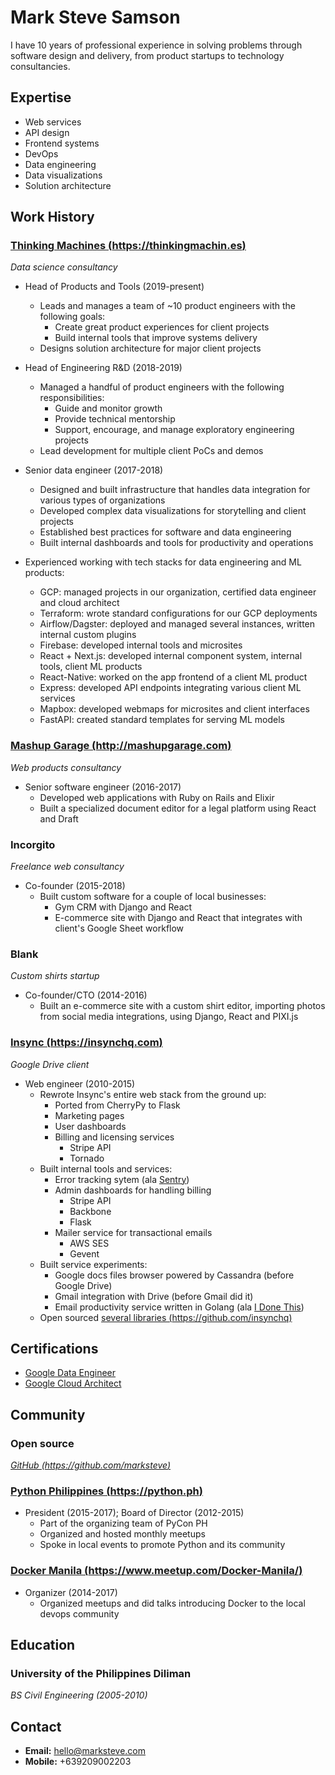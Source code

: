 # Mark Steve Samson

I have 10 years of professional experience in solving problems through software design and delivery, from product startups to technology consultancies.

## Expertise

- Web services
- API design
- Frontend systems
- DevOps
- Data engineering
- Data visualizations
- Solution architecture

## Work History

### [Thinking Machines (https://thinkingmachin.es)](https://thinkingmachin.es)

_Data science consultancy_

- Head of Products and Tools (2019-present)
  - Leads and manages a team of ~10 product engineers with the following goals:
    - Create great product experiences for client projects
    - Build internal tools that improve systems delivery
  - Designs solution architecture for major client projects

- Head of Engineering R&D (2018-2019)
  - Managed a handful of product engineers with the following responsibilities:
    - Guide and monitor growth
    - Provide technical mentorship
    - Support, encourage, and manage exploratory engineering projects
  - Lead development for multiple client PoCs and demos

- Senior data engineer (2017-2018)
  - Designed and built infrastructure that handles data integration for various types of organizations
  - Developed complex data visualizations for storytelling and client projects
  - Established best practices for software and data engineering
  - Built internal dashboards and tools for productivity and operations

- Experienced working with tech stacks for data engineering and ML products:
  - GCP: managed projects in our organization, certified data engineer and cloud architect
  - Terraform: wrote standard configurations for our GCP deployments
  - Airflow/Dagster: deployed and managed several instances, written internal custom plugins
  - Firebase: developed internal tools and microsites
  - React + Next.js: developed internal component system, internal tools, client ML products
  - React-Native: worked on the app frontend of a client ML product
  - Express: developed API endpoints integrating various client ML services
  - Mapbox: developed webmaps for microsites and client interfaces
  - FastAPI: created standard templates for serving ML models

### [Mashup Garage (http://mashupgarage.com)](http://mashupgarage.com)

_Web products consultancy_

- Senior software engineer (2016-2017)
  - Developed web applications with Ruby on Rails and Elixir
  - Built a specialized document editor for a legal platform using React and Draft

### Incorgito

_Freelance web consultancy_

- Co-founder (2015-2018)
  - Built custom software for a couple of local businesses:
    - Gym CRM with Django and React
    - E-commerce site with Django and React that integrates with client's Google Sheet workflow

### Blank

_Custom shirts startup_

- Co-founder/CTO (2014-2016)
  - Built an e-commerce site with a custom shirt editor, importing photos from social media integrations, using Django, React and PIXI.js

### [Insync (https://insynchq.com)](https://insynchq.com)

_Google Drive client_

- Web engineer (2010-2015)
  - Rewrote Insync's entire web stack from the ground up:
    - Ported from CherryPy to Flask
    - Marketing pages
    - User dashboards
    - Billing and licensing services
      - Stripe API
      - Tornado
  - Built internal tools and services:
    - Error tracking sytem (ala [Sentry](https://sentry.io/))
    - Admin dashboards for handling billing
      - Stripe API
      - Backbone
      - Flask
    - Mailer service for transactional emails
      - AWS SES
      - Gevent
  - Built service experiments:
    - Google docs files browser powered by Cassandra (before Google Drive)
    - Gmail integration with Drive (before Gmail did it)
    - Email productivity service written in Golang (ala [I Done This](https://home.idonethis.com))
  - Open sourced [several libraries (https://github.com/insynchq)](https://github.com/insynchq)

## Certifications
- [Google Data Engineer](https://www.credential.net/ecq27xvu)
- [Google Cloud Architect](https://www.credential.net/rsqs1lfy)

## Community

### Open source

_[GitHub (https://github.com/marksteve)](https://github.com/marksteve)_

### [Python Philippines (https://python.ph)](https://python.ph)

- President (2015-2017); Board of Director (2012-2015)
  - Part of the organizing team of PyCon PH
  - Organized and hosted monthly meetups
  - Spoke in local events to promote Python and its community

### [Docker Manila (https://www.meetup.com/Docker-Manila/)](https://www.meetup.com/Docker-Manila/)

- Organizer (2014-2017)
  - Organized meetups and did talks introducing Docker to the local devops community

## Education

### University of the Philippines Diliman

_BS Civil Engineering (2005-2010)_

## Contact

- __Email:__ hello@marksteve.com
- __Mobile:__ +639209002203
